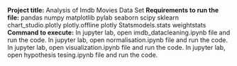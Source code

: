 **Project title:**  Analysis of Imdb Movies Data Set
**Requirements to run the file:**
pandas
numpy
matplotlib
pylab
seaborn
scipy
sklearn
chart_studio.plotly
plotly.offline
plotly
Statsmodels.stats
weightstats
**Command to execute:**
In jupyter lab, open imdb_datacleaning.ipynb file and run the code.
In jupyter lab, open normalisation.ipynb file and run the code.
In jupyter lab, open visualization.ipynb file and run the code.
In jupyter lab, open hypothesis tesing.ipynb file and run the code.



